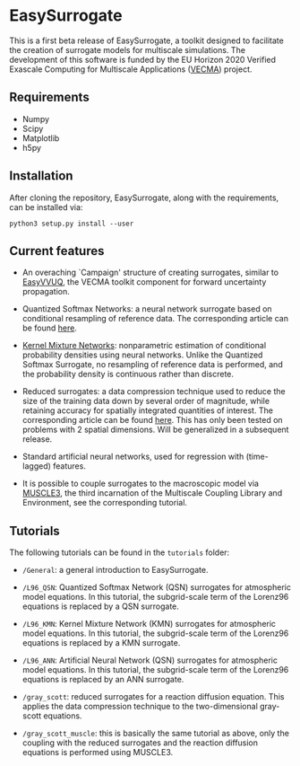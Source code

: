 # EasySurrogate

This is a first beta release of EasySurrogate, a toolkit designed to facilitate the creation of surrogate models for multiscale simulations. The development of this software is funded by the EU Horizon 2020 Verified Exascale Computing for Multiscale Applications ([VECMA](www.vecma.eu)) project.

## Requirements

+ Numpy
+ Scipy
+ Matplotlib
+ h5py

## Installation

After cloning the repository, EasySurrogate, along with the requirements, can be installed via:

```
python3 setup.py install --user
```
## Current features

+ An overaching `Campaign' structure of creating surrogates, similar to [EasyVVUQ](https://github.com/UCL-CCS/EasyVVUQ), the VECMA toolkit component for forward uncertainty propagation.

+ Quantized Softmax Networks: a neural network surrogate based on conditional resampling of reference data. The corresponding article can be found [here](https://arxiv.org/abs/2004.01457).

+ [Kernel Mixture Networks](https://arxiv.org/abs/1705.07111): nonparametric estimation of conditional probability densities using neural networks. Unlike the Quantized Softmax Surrogate, no resampling of reference data is performed, and the probability density is continuous rather than discrete.

+ Reduced surrogates: a data compression technique used to reduce the size of the training data down by several order of magnitude, while retaining accuracy for spatially integrated quantities of interest. The corresponding article can be found [here](https://www.sciencedirect.com/science/article/pii/S0045793020300438?casa_token=opUTwCki7QIAAAAA:GwBFszrT7xF-yV5LDSUzcVZK45pA3cDSCj-tDoHgKGNS8YtpREVNXRFpsJapA84-sSIlob61ZZue). This has only been tested on problems with 2 spatial dimensions. Will be generalized in a subsequent release. 

+ Standard artificial neural networks, used for regression with (time-lagged) features.

+ It is possible to couple surrogates to the macroscopic model via [MUSCLE3](https://muscle3.readthedocs.io/en/latest/index.html), the third incarnation of the Multiscale Coupling Library and Environment, see the corresponding tutorial.

## Tutorials

The following tutorials can be found in the `tutorials` folder:

 + `/General`: a general introduction to EasySurrogate.

 + `/L96_QSN`: Quantized Softmax Network (QSN) surrogates for atmospheric model equations. In this tutorial, the subgrid-scale term of the Lorenz96 equations is replaced by a QSN surrogate.
 
  + `/L96_KMN`: Kernel Mixture Network (KMN) surrogates for atmospheric model equations. In this tutorial, the subgrid-scale term of the Lorenz96 equations is replaced by a KMN surrogate.

 + `/L96_ANN`: Artificial Neural Network (QSN) surrogates for atmospheric model equations. In this tutorial, the subgrid-scale term of the Lorenz96 equations is replaced by an ANN surrogate.

 + `/gray_scott`: reduced surrogates for a reaction diffusion equation. This applies the data compression technique to the two-dimensional gray-scott equations.
 
 + `/gray_scott_muscle`: this is basically the same tutorial as above, only the coupling with the reduced surrogates and the reaction diffusion equations is performed using MUSCLE3.
